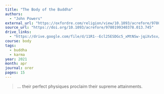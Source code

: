 ```yaml
---
title: "The Body of the Buddha"
authors:
  - "John Powers"
external_url: "https://oxfordre.com/religion/view/10.1093/acrefore/9780199340378.001.0001/acrefore-9780199340378-e-745?print=pdf"
source_url: "https://doi.org/10.1093/acrefore/9780199340378.013.745"
drive_links:
  - "https://drive.google.com/file/d/11R1--Ecl25ESDGc5_xMtNSw-jqiXv5sv/view?usp=drivesdk"
course: body
tags:
  - buddha
  - karma
year: 2021
month: apr
journal: orer
pages: 15
---
```


> ... their perfect physiques proclaim their supreme attainments.
